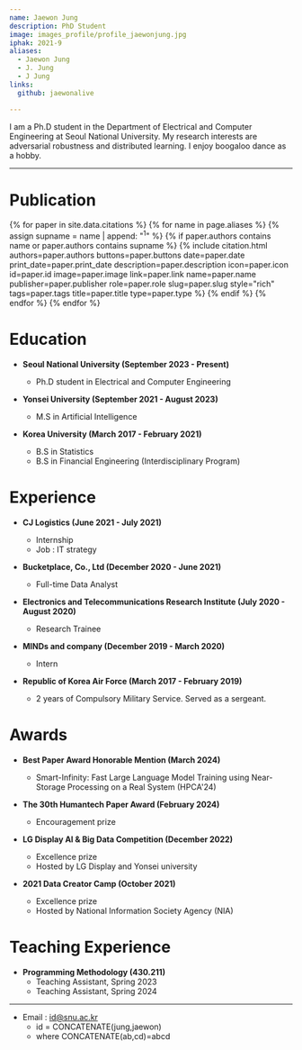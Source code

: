 ```yaml
---
name: Jaewon Jung
description: PhD Student
image: images_profile/profile_jaewonjung.jpg
iphak: 2021-9
aliases:
  - Jaewon Jung
  - J. Jung
  - J Jung
links:
  github: jaewonalive

---
```


I am a Ph.D student in the Department of Electrical and Computer Engineering at Seoul National University. My research interests are adversarial robustness and distributed learning. I enjoy boogaloo dance as a hobby.

---

# Publication
{% for paper in site.data.citations %}
  {% for name in page.aliases %}
  {% assign supname = name | append: "<sup>1</sup>" %}
    {% if paper.authors contains name or paper.authors contains supname %}
      {% 
        include citation.html
        authors=paper.authors
        buttons=paper.buttons
        date=paper.date
        print_date=paper.print_date
        description=paper.description
        icon=paper.icon
        id=paper.id
        image=paper.image
        link=paper.link
        name=paper.name
        publisher=paper.publisher
        role=paper.role
        slug=paper.slug
        style="rich"
        tags=paper.tags
        title=paper.title
        type=paper.type
      %}
    {% endif %}
  {% endfor %}
{% endfor %}


# Education
  * **Seoul National University (September 2023 - Present)**
    * Ph.D student in Electrical and Computer Engineering

  * **Yonsei University (September 2021 - August 2023)**
    * M.S in Artificial Intelligence

  * **Korea University (March 2017 - February 2021)**
    * B.S in Statistics
    * B.S in Financial Engineering (Interdisciplinary Program)


# Experience
* **CJ Logistics (June 2021 - July 2021)**
  * Internship
  * Job : IT strategy

* **Bucketplace, Co., Ltd (December 2020 - June 2021)**
  * Full-time Data Analyst

* **Electronics and Telecommunications Research Institute (July 2020 - August 2020)**
  * Research Trainee

* **MINDs and company (December 2019 - March 2020)**
  * Intern

* **Republic of Korea Air Force (March 2017 - February 2019)**
  * 2 years of Compulsory Military Service. Served as a sergeant.


# Awards
* **Best Paper Award Honorable Mention (March 2024)**
  * Smart-Infinity: Fast Large Language Model Training using Near-Storage Processing on a Real System (HPCA'24)

* **The 30th Humantech Paper Award (February 2024)**
  * Encouragement prize


* **LG Display AI & Big Data Competition (December 2022)**
  * Excellence prize
  * Hosted by LG Display and Yonsei university

* **2021 Data Creator Camp (October 2021)**
  * Excellence prize
  * Hosted by National Information Society Agency (NIA)

# Teaching Experience
  * **Programming Methodology (430.211)**
    * Teaching Assistant, Spring 2023
    * Teaching Assistant, Spring 2024

---
* Email : id@snu.ac.kr
  * id = CONCATENATE(jung,jaewon)
  * where  CONCATENATE(ab,cd)=abcd